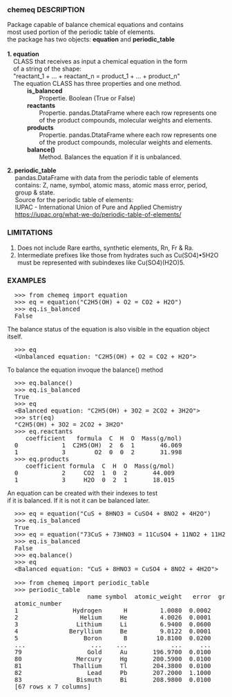 ﻿<H3>chemeq DESCRIPTION</H3>
<p> 
Package capable of balance chemical equations and contains<br>
most used portion of the periodic table of elements.<br>
the package has two objects: <b>equation</b> and <b>periodic_table</b><br>
<br>
<b>1. equation</b><br>
&emsp;CLASS that receives as input a chemical equation in the form<br>
&emsp;of a string of the shape:<br>
&emsp;"reactant_1 + ... + reactant_n  = product_1 + ... + product_n"<br>
&emsp;The equation CLASS has three properties and one method.<br>
&emsp;&emsp;&emsp;      <b>is_balanced</b><br>
&emsp;&emsp;&emsp;&emsp;&emsp;     Propertie. Boolean (True or False)<br>
&emsp;&emsp;&emsp;      <b>reactants</b><br>
&emsp;&emsp;&emsp;&emsp;&emsp;     Propertie. pandas.DtataFrame where each row represents one<br>
&emsp;&emsp;&emsp;&emsp;&emsp;     of the product compounds, molecular weights and elements.<br>
&emsp;&emsp;&emsp;      <b>products</b><br>
&emsp;&emsp;&emsp;&emsp;&emsp;     Propertie. pandas.DtataFrame where each row represents one<br>
&emsp;&emsp;&emsp;&emsp;&emsp;     of the product compounds, molecular weights and elements.<br>
&emsp;&emsp;&emsp;      <b>balance()</b><br>
&emsp;&emsp;&emsp;&emsp;&emsp;     Method. Balances the equation if it is unbalanced.<br>

<b> 2. periodic_table</b><br>
&emsp;     pandas.DataFrame with data from the periodic table of elements<br>
&emsp;     contains: Z, name, symbol, atomic mass, atomic mass error, period,<br>
&emsp;     group & state.<br>
&emsp;     Source for the periodic table of elements:<br>
&emsp;     IUPAC - International Union of Pure and Applied Chemistry<br>
&emsp;     https://iupac.org/what-we-do/periodic-table-of-elements/<br>

<H3>LIMITATIONS</H3>
<ol><li>Does not include Rare earths, synthetic elements, Rn, Fr & Ra.</li>
<li> Intermediate prefixes like those from hydrates such as Cu(SO4)•5H2O<br>
must be represented with subindexes like Cu(SO4)(H2O)5.</li></ol>

<H3>EXAMPLES</H3>
<pre>
  >>> from chemeq import equation
  >>> eq = equation("C2H5(OH) + O2 = CO2 + H2O")
  >>> eq.is_balanced
  False
</pre>
  The balance status of the equation is also visible in
  the equation object itself.
<pre>  >>> eq
  &#60;Unbalanced equation: "C2H5(OH) + O2 = CO2 + H2O"&#62;</pre>

  To balance the equation invoque the balance() method
<pre>  >>> eq.balance()
  >>> eq.is_balanced
  True
  >>> eq
  &#60;Balanced equation: "C2H5(OH) + 3O2 = 2CO2 + 3H2O"&#62;
  >>> str(eq)
  "C2H5(OH) + 3O2 = 2CO2 + 3H2O"
  >>> eq.reactants
     coefficient   formula  C  H  O  Mass(g/mol)
  0            1  C2H5(OH)  2  6  1       46.069
  1            3        O2  0  0  2       31.998
  >>> eq.products
     coefficient formula  C  H  O  Mass(g/mol)
  0            2     CO2  1  0  2       44.009
  1            3     H2O  0  2  1       18.015</pre>
  

  An equation can be created with their indexes to test<br>
  if it is balanced. If it is not it can be balanced later.
<pre>  >>> eq = equation("CuS + 8HNO3 = CuSO4 + 8NO2 + 4H2O")
  >>> eq.is_balanced
  True
  >>> eq = equation("73CuS + 73HNO3 = 11CuSO4 + 11NO2 + 11H2O")
  >>> eq.is_balanced
  False
  >>> eq.balance()
  >>> eq
  &#60;Balanced equation: "CuS + 8HNO3 = CuSO4 + 8NO2 + 4H2O"&#62;

  >>> from chemeq import periodic_table
  >>> periodic_table
                      name symbol  atomic_weight   error  group  period state
  atomic_number
  1               Hydrogen      H         1.0080  0.0002      1       1     g
  2                 Helium     He         4.0026  0.0001     18       1     g
  3                Lithium     Li         6.9400  0.0600      1       2     s
  4              Beryllium     Be         9.0122  0.0001      2       2     s
  5                  Boron      B        10.8100  0.0200     13       2     s
  ...                  ...    ...            ...     ...    ...     ...   ...
  79                  Gold     Au       196.9700  0.0100     11       6     s
  80               Mercury     Hg       200.5900  0.0100     12       6     l
  81              Thallium     Tl       204.3800  0.0100     13       6     s
  82                  Lead     Pb       207.2000  1.1000     14       6     s
  83               Bismuth     Bi       208.9800  0.0100     15       6     s
  [67 rows x 7 columns]
</pre>
